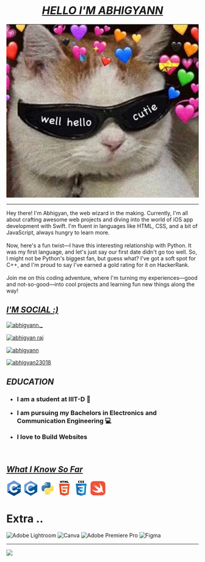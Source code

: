 
<H1><center><b><i><u> HELLO I'M ABHIGYANN  </u></i></b></center></H1>

![Photo main](https://github.com/AbhigyanRaj/AbhigyanRaj/blob/main/Snapseed.png?raw=true)

***

Hey there! I'm Abhigyan, the web wizard in the making. Currently, I'm all about crafting awesome web projects and diving into the world of iOS app development with Swift. I'm fluent in languages like HTML, CSS, and a bit of JavaScript, always hungry to learn more.<br><br>Now, here's a fun twist—I have this interesting relationship with Python. It was my first language, and let's just say our first date didn't go too well. So, I might not be Python's biggest fan, but guess what? I've got a soft spot for C++, and I'm proud to say I've earned a gold rating for it on HackerRank.<br><br>Join me on this coding adventure, where I'm turning my experiences—good and not-so-good—into cool projects and learning fun new things along the way!


<H2><b><i><u>I'M SOCIAL :)</u></i></b></H2>

<p align="horizontal">
  <a href="https://instagram.com/abhigyann._" target="_blank"><img align="center" src="https://raw.githubusercontent.com/rahuldkjain/github-profile-readme-generator/master/src/images/icons/Social/instagram.svg" alt="abhigyann._" height="60" width="70" /></a>
  
  <a href="https://www.linkedin.com/in/abhigyan-raj-6211502a1/" target="_blank"><img align="center" src="https://raw.githubusercontent.com/rahuldkjain/github-profile-readme-generator/master/src/images/icons/Social/linked-in-alt.svg" alt="abhigyan raj" height="60" width="70" /></a>
  
  <a href="https://www.youtube.com/channel/UCCLxyDhQFj0ditTtLe9BlUA" target="_blank"><img align="center" src="https://raw.githubusercontent.com/rahuldkjain/github-profile-readme-generator/master/src/images/icons/Social/youtube.svg" alt="abhigyann" height="60" width="70" /></a>

  <a href="https://www.hackerrank.com/abhigyan23018" target="blank"><img align="center" src="https://raw.githubusercontent.com/rahuldkjain/github-profile-readme-generator/master/src/images/icons/Social/hackerrank.svg" alt="abhigyan23018" height="60" width="70" /></a>
</p>



<H2><b><i> EDUCATION </i></b></H2>

<H3>
  
* I am a student at IIIT-D 📖

* I am pursuing my Bachelors in Electronics and Communication Engineering 💻

* I love to Build Websites 
</H3>
<br>



<H2><b><i><u>What I Know So Far</u></i></b></H2>

<p align="left">
  <img src="https://raw.githubusercontent.com/devicons/devicon/master/icons/cplusplus/cplusplus-original.svg" alt="cplusplus" width="40" height="40"/>
  <img src="https://raw.githubusercontent.com/devicons/devicon/master/icons/c/c-original.svg" alt="c" width="40" height="40"/>
  <img src="https://raw.githubusercontent.com/devicons/devicon/master/icons/python/python-original.svg" alt="python" width="40" height="40"/> 
  <img src="https://raw.githubusercontent.com/devicons/devicon/master/icons/html5/html5-original-wordmark.svg" alt="html5" width="40" height="40"/>
  <img src="https://raw.githubusercontent.com/devicons/devicon/master/icons/css3/css3-original-wordmark.svg" alt="css3" width="40" height="40"/>
  <img src="https://raw.githubusercontent.com/devicons/devicon/master/icons/swift/swift-original.svg" alt="swift" width="40" height="40"/> 
</p>




# Extra ..
![Adobe Lightroom](https://img.shields.io/badge/Adobe%20Lightroom-31A8FF.svg?style=for-the-badge&logo=Adobe%20Lightroom&logoColor=white) ![Canva](https://img.shields.io/badge/Canva-%2300C4CC.svg?style=for-the-badge&logo=Canva&logoColor=white)  ![Adobe Premiere Pro](https://img.shields.io/badge/Adobe%20Premiere%20Pro-9999FF.svg?style=for-the-badge&logo=Adobe%20Premiere%20Pro&logoColor=white)  ![Figma](https://img.shields.io/badge/figma-%23F24E1E.svg?style=for-the-badge&logo=figma&logoColor=white) 





---
[![](https://visitcount.itsvg.in/api?id=AbhigyanRaj&icon=2&color=12)](https://visitcount.itsvg.in)

